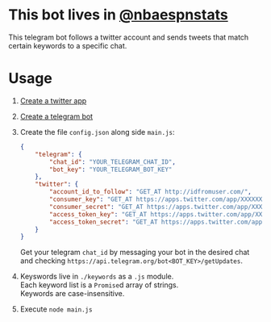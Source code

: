 # This bot lives in [@nbaespnstats](https://t.me/nbaespnstats)
This telegram bot follows a twitter account and sends tweets that match certain keywords to a specific chat.

# Usage
1. [Create a twitter app](https://apps.twitter.com)

2. [Create a telegram bot](https://core.telegram.org/bots#3-how-do-i-create-a-bot)

3. Create the file `config.json` along side `main.js`:
    ```json
    {
        "telegram": {
            "chat_id": "YOUR_TELEGRAM_CHAT_ID",
            "bot_key": "YOUR_TELEGRAM_BOT_KEY"
        },
        "twitter": {
            "account_id_to_follow": "GET_AT http://idfromuser.com/",
            "consumer_key": "GET_AT https://apps.twitter.com/app/XXXXXXXX/keys",
            "consumer_secret": "GET_AT https://apps.twitter.com/app/XXXXXXXX/keys",
            "access_token_key": "GET_AT https://apps.twitter.com/app/XXXXXXXX/keys",
            "access_token_secret": "GET_AT https://apps.twitter.com/app/XXXXXXXX/keys"
        }
    }
    ```
    Get your telegram `chat_id` by messaging your bot in the desired chat and checking `https://api.telegram.org/bot<BOT_KEY>/getUpdates`.  

4. Keyswords live in `./keywords` as a `.js` module.  
    Each keyword list is a `Promise`d array of strings.  
    Keywords are case-insensitive.

5. Execute `node main.js` 

